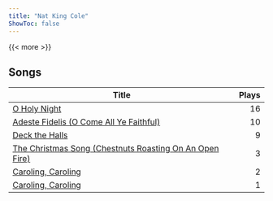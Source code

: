 ```yaml
---
title: "Nat King Cole"
ShowToc: false
---
```


{{< more >}}

## Songs
Title | Plays 
----- | -----: 
[O Holy Night](/songs/o-holy-night) | 16
[Adeste Fidelis (O Come All Ye Faithful)](/songs/adeste-fidelis-o-come-all-ye-faithful) | 10
[Deck the Halls](/songs/deck-the-halls) | 9
[The Christmas Song (Chestnuts Roasting On An Open Fire)](/songs/the-christmas-song-chestnuts-roasting-on-an-open-fire) | 3
[Caroling, Caroling](/songs/caroling-caroling) | 2
[Caroling, Caroling](/songs/caroling-caroling) | 1

